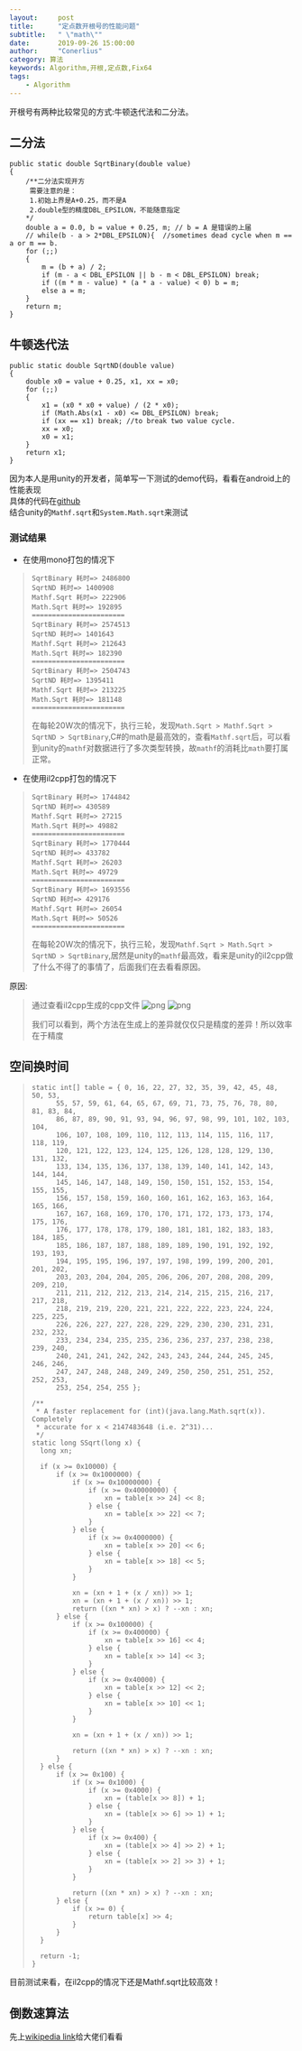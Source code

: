 ```yaml
---
layout:     post
title:      "定点数开根号的性能问题"
subtitle:   " \"math\""
date:       2019-09-26 15:00:00
author:     "Conerlius"
category: 算法
keywords: Algorithm,开根,定点数,Fix64
tags:
    - Algorithm
---
```


开根号有两种比较常见的方式:牛顿迭代法和二分法。

## 二分法
```
public static double SqrtBinary(double value)
{
    /**二分法实现开方
     需要注意的是：
     1.初始上界是A+0.25，而不是A
     2.double型的精度DBL_EPSILON，不能随意指定
    */
    double a = 0.0, b = value + 0.25, m; // b = A 是错误的上届
    // while(b - a > 2*DBL_EPSILON){  //sometimes dead cycle when m == a or m == b.
    for (;;)
    {
        m = (b + a) / 2;
        if (m - a < DBL_EPSILON || b - m < DBL_EPSILON) break;
        if ((m * m - value) * (a * a - value) < 0) b = m;
        else a = m;
    }
    return m;
}
```

## 牛顿迭代法
```
public static double SqrtND(double value)
{
    double x0 = value + 0.25, x1, xx = x0;
    for (;;)
    {
        x1 = (x0 * x0 + value) / (2 * x0);
        if (Math.Abs(x1 - x0) <= DBL_EPSILON) break;
        if (xx == x1) break; //to break two value cycle.
        xx = x0;
        x0 = x1;
    }
    return x1;
}
```
因为本人是用unity的开发者，简单写一下测试的demo代码，看看在android上的性能表现<br>
具体的代码在[github](https://github.com/Conerlius/UnityNewFeature/tree/master/Assets/Algorithm)<br>
结合unity的`Mathf.sqrt`和`System.Math.sqrt`来测试

### 测试结果
* 在使用mono打包的情况下
> ```
> SqrtBinary 耗时=> 2486800
> SqrtND 耗时=> 1400908
> Mathf.Sqrt 耗时=> 222906
> Math.Sqrt 耗时=> 192895
> =======================
> SqrtBinary 耗时=> 2574513
> SqrtND 耗时=> 1401643
> Mathf.Sqrt 耗时=> 212643
> Math.Sqrt 耗时=> 182390
> =======================
> SqrtBinary 耗时=> 2504743
> SqrtND 耗时=> 1395411
> Mathf.Sqrt 耗时=> 213225
> Math.Sqrt 耗时=> 181148
> =======================
> ```
> 
> 在每轮20W次的情况下，执行三轮，发现`Math.Sqrt > Mathf.Sqrt > SqrtND > SqrtBinary`,C#的math是最高效的，查看`Mathf.sqrt`后，可以看到unity的`mathf`对数据进行了多次类型转换，故`mathf`的消耗比`math`要打属正常。

* 在使用il2cpp打包的情况下
> ```
> SqrtBinary 耗时=> 1744842
> SqrtND 耗时=> 430589
> Mathf.Sqrt 耗时=> 27215
> Math.Sqrt 耗时=> 49882
> =======================
> SqrtBinary 耗时=> 1770444
> SqrtND 耗时=> 433782
> Mathf.Sqrt 耗时=> 26203
> Math.Sqrt 耗时=> 49729
> =======================
> SqrtBinary 耗时=> 1693556
> SqrtND 耗时=> 429176
> Mathf.Sqrt 耗时=> 26054
> Math.Sqrt 耗时=> 50526
> =======================
> ```
> 在每轮20W次的情况下，执行三轮，发现`Mathf.Sqrt > Math.Sqrt > SqrtND > SqrtBinary`,居然是unity的`mathf`最高效，看来是unity的il2cpp做了什么不得了的事情了，后面我们在去看看原因。

原因:
> 通过查看il2cpp生成的cpp文件
> ![png](/images/Algorithm/Algorithm_sqrt_mathf.png)
> ![png](/images/Algorithm/Algorithm_sqrt_math.png)
> 
> 我们可以看到，两个方法在生成上的差异就仅仅只是精度的差异！所以效率在于精度

## 空间换时间
> ```
> static int[] table = { 0, 16, 22, 27, 32, 35, 39, 42, 45, 48, 50, 53,
> 		55, 57, 59, 61, 64, 65, 67, 69, 71, 73, 75, 76, 78, 80, 81, 83, 84,
> 		86, 87, 89, 90, 91, 93, 94, 96, 97, 98, 99, 101, 102, 103, 104,
> 		106, 107, 108, 109, 110, 112, 113, 114, 115, 116, 117, 118, 119,
> 		120, 121, 122, 123, 124, 125, 126, 128, 128, 129, 130, 131, 132,
> 		133, 134, 135, 136, 137, 138, 139, 140, 141, 142, 143, 144, 144,
> 		145, 146, 147, 148, 149, 150, 150, 151, 152, 153, 154, 155, 155,
> 		156, 157, 158, 159, 160, 160, 161, 162, 163, 163, 164, 165, 166,
> 		167, 167, 168, 169, 170, 170, 171, 172, 173, 173, 174, 175, 176,
> 		176, 177, 178, 178, 179, 180, 181, 181, 182, 183, 183, 184, 185,
> 		185, 186, 187, 187, 188, 189, 189, 190, 191, 192, 192, 193, 193,
> 		194, 195, 195, 196, 197, 197, 198, 199, 199, 200, 201, 201, 202,
> 		203, 203, 204, 204, 205, 206, 206, 207, 208, 208, 209, 209, 210,
> 		211, 211, 212, 212, 213, 214, 214, 215, 215, 216, 217, 217, 218,
> 		218, 219, 219, 220, 221, 221, 222, 222, 223, 224, 224, 225, 225,
> 		226, 226, 227, 227, 228, 229, 229, 230, 230, 231, 231, 232, 232,
> 		233, 234, 234, 235, 235, 236, 236, 237, 237, 238, 238, 239, 240,
> 		240, 241, 241, 242, 242, 243, 243, 244, 244, 245, 245, 246, 246,
> 		247, 247, 248, 248, 249, 249, 250, 250, 251, 251, 252, 252, 253,
> 		253, 254, 254, 255 };
> 
> /**
>  * A faster replacement for (int)(java.lang.Math.sqrt(x)). Completely
>  * accurate for x < 2147483648 (i.e. 2^31)...
>  */
> static long SSqrt(long x) {
> 	long xn;
> 
> 	if (x >= 0x10000) {
> 		if (x >= 0x1000000) {
> 			if (x >= 0x10000000) {
> 				if (x >= 0x40000000) {
> 					xn = table[x >> 24] << 8;
> 				} else {
> 					xn = table[x >> 22] << 7;
> 				}
> 			} else {
> 				if (x >= 0x4000000) {
> 					xn = table[x >> 20] << 6;
> 				} else {
> 					xn = table[x >> 18] << 5;
> 				}
> 			}
> 
> 			xn = (xn + 1 + (x / xn)) >> 1;
> 			xn = (xn + 1 + (x / xn)) >> 1;
> 			return ((xn * xn) > x) ? --xn : xn;
> 		} else {
> 			if (x >= 0x100000) {
> 				if (x >= 0x400000) {
> 					xn = table[x >> 16] << 4;
> 				} else {
> 					xn = table[x >> 14] << 3;
> 				}
> 			} else {
> 				if (x >= 0x40000) {
> 					xn = table[x >> 12] << 2;
> 				} else {
> 					xn = table[x >> 10] << 1;
> 				}
> 			}
> 
> 			xn = (xn + 1 + (x / xn)) >> 1;
> 
> 			return ((xn * xn) > x) ? --xn : xn;
> 		}
> 	} else {
> 		if (x >= 0x100) {
> 			if (x >= 0x1000) {
> 				if (x >= 0x4000) {
> 					xn = (table[x >> 8]) + 1;
> 				} else {
> 					xn = (table[x >> 6] >> 1) + 1;
> 				}
> 			} else {
> 				if (x >= 0x400) {
> 					xn = (table[x >> 4] >> 2) + 1;
> 				} else {
> 					xn = (table[x >> 2] >> 3) + 1;
> 				}
> 			}
> 
> 			return ((xn * xn) > x) ? --xn : xn;
> 		} else {
> 			if (x >= 0) {
> 				return table[x] >> 4;
> 			}
> 		}
> 	}
> 
> 	return -1;
> }
> ```
> 
目前测试来看，在il2cpp的情况下还是Mathf.sqrt比较高效！

## 倒数速算法
先上[wikipedia link](https://en.wikipedia.org/wiki/Fast_inverse_square_root)给大佬们看看